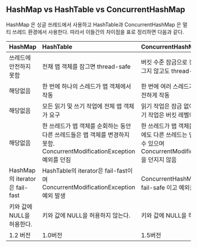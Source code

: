 ## HashMap vs HashTable vs ConcurrentHashMap

HashMap 은 싱글 쓰레드에서 사용하고
HashTable과 ConcurrentHashMap 은 멀티 쓰레드 환경에서 사용한다. 따라서 이들간의 차이점을 표로 정리하면 다음과 같다.

| HashMap                      | HashTable                                                                           | ConcurrentHashMap                                                                       |
|:-----------------------------|:------------------------------------------------------------------------------------|:----------------------------------------------------------------------------------------|
| 쓰레드에 안전하지 못함                 | 전채 맵 객체를 잠그면 thread-safe                                                            | 버킷 수준 잠금으로 전체 맵 객체를 잠그지 않고도 thread-safe 달성                                              |
| 해당없음                         | 한 번에 하나의 스레드가 맵 객체에서 작동                                                             | 한 번에 여러 스레드가 맵 객체에서 안전하게 작동                                                             |
| 해당없음                         | 모든 읽기 및 쓰기 작업에 전체 맵 객체가 요구                                                          | 읽기 작업은 잠금 없이 수행하지만 쓰기 작업은 버킷 레벨의 잠금을 수행                                                 |
| 해당없음                         | 한 쓰레드가 맵 객체를 순회하는 동안 다른 쓰레드들은 맵 객체를 변경하지 못함. ConcurrentModificationException 예외를 던짐 | 한 쓰레드가 맵 객체를 순회하는 동안에도 다른 쓰레드는 맵 객체를 수정할 수 있으며 ConcurrentModificationException 을 던지지 않음 |
| HashMap의 iterator은 fail-fast | HashTable의 iterator은 fail-fast이며 ConcurrentModificationException 예외 발생              | ConcurrentHashMap의 Iterator은 fail-safe 이고 예외를 던지지 않는다.                                  |
| 키와 값에 NULL을 허용한다.            | 키와 값에 NULL을 허용하지 않는다.                                                               | 키와 값에 NULL을 허용하지 않는다.                                                                   |
| 1.2 버전                       | 1.0버전                                                                               | 1.5버전                                                                                   |


